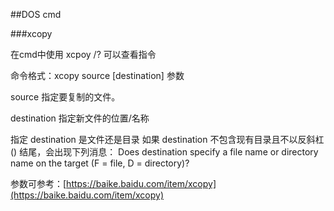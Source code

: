 ##DOS cmd

###xcopy

在cmd中使用 xcpoy /? 可以查看指令

命令格式：xcopy source [destination]  参数

source 指定要复制的文件。

destination 指定新文件的位置/名称

指定 destination 是文件还是目录
如果 destination 不包含现有目录且不以反斜杠(\) 结尾，会出现下列消息：
Does destination specify a file name
or directory name on the target
(F = file, D = directory)?

参数可参考：[https://baike.baidu.com/item/xcopy](https://baike.baidu.com/item/xcopy)